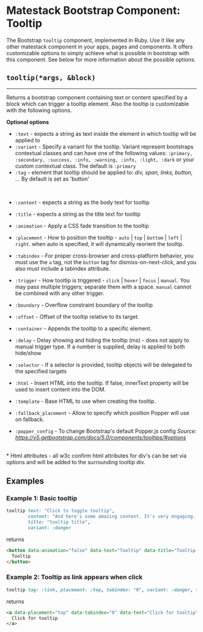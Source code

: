 # Matestack Bootstrap Component: Tooltip

The Bootstrap `tooltip` component, implemented in Ruby. Use it like any other matestack component in your apps, pages and components. It offers customizable options to simply achieve what is possible in bootstrap with this component. See below for more information about the possible options.

## `tooltip(*args, &block)`
----

Returns a bootstrap component containing text or content specified by a block which can trigger a tooltip element. Also the tooltip is customizable with the following options. 

**Optional options**

* `:text` - expects a string as text inside the element in which tooltip will be applied to
* `:variant` - Specify a variant for the tooltip. Variant represent bootstraps contextual classes and can have one of the following values: `:primary, :secondary, :success, :info, :warning, :info, :light, :dark` or your custom contextual class. The default is `:primary`
* `:tag` - element that tooltip should be applied to: *div, span, links, button, ...* By default is set as 'button'
<br>

* `:content` - expects a string as the body text for tooltip
* `:title` - expects a string as the title text for tooltip

* `:animation` - Apply a CSS fade transition to the tooltip
* `:placement` - How to position the tooltip - `auto` | `top` | `bottom` | `left` | `right`. when auto is specified, it will dynamically reorient the tooltip.
* `:tabindex` - For proper cross-browser and cross-platform behavior, you must use the `a` tag, not the `button` tag for dismiss-on-next-click, and you also must include a tabindex attribute.
* `:trigger` - How tooltip is triggered - `click` | `hover` | `focus` | `manual`. You may pass multiple triggers; separate them with a space. `manual` cannot be combined with any other trigger.
* `:boundary` - Overflow constraint boundary of the tooltip
* `:offset` - Offset of the tooltip relative to its target.
* `:container` - Appends the tooltip to a specific element.
* `:delay` - Delay showing and hiding the tooltip (ms) - does not apply to manual trigger type. If a number is supplied, delay is applied to both hide/show
* `:selector` - If a selector is provided, tooltip objects will be delegated to the specified targets
* `:html` - Insert HTML into the tooltip. If false, innerText property will be used to insert content into the DOM.
* `:template` - Base HTML to use when creating the tooltip.
* `:fallback_placement` - Allow to specify which position Popper will use on fallback.
* `:popper_config` - 	To change Bootstrap's default Popper.js config
*Source: https://v5.getbootstrap.com/docs/5.0/components/tooltips/#options*
<br>
* Html attributes - all w3c confirm html attributes for div's can be set via options and will be added to the surrounding tooltip div.

## Examples

### Example 1: Basic tooltip

```ruby
tooltip text: "Click to toggle tooltip", 
        content: "And here's some amazing content. It's very engaging. Right?", 
        title: "tooltip title", 
        variant: :danger
```

returns

```html
<button data-animation="false" data-text="Tooltip" data-title="Tooltip Content" data-toggle="tooltip" title="" type="button" class="btn btn-primary btn btn-link" data-original-title="Tooltip Content">
  Tooltip
</button>
```

### Example 2: Tooltip as link appears when click

```ruby
tooltip tag: :link, placement: :top, tabindex: "0", variant: :danger, trigger: "focus", title: "Tooltip Title", content: "And here's some amazing content. It's very engaging. Right?", text: "Click for tooltip"
```

returns

```html
<a data-placement="top" data-tabindex="0" data-text="Click for tooltip" data-title="Tooltip Title" data-toggle="tooltip" data-trigger="focus" data-type="link" data-variant="danger" role="button" tabindex="0" title="" class="btn btn-danger" data-original-title="Tooltip Title">
  Click for tooltip
</a>
```